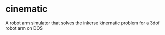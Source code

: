 # cinematic
A robot arm simulator that solves the inkerse kinematic problem for a 3dof robot arm on DOS
